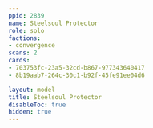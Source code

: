 ```yaml
---
ppid: 2839
name: Steelsoul Protector
role: solo
factions:
- convergence
scans: 2
cards:
- 703753fc-23a5-32cd-b867-977343640417
- 8b19aab7-264c-30c1-b92f-45fe91ee04d6

layout: model
title: Steelsoul Protector
disableToc: true
hidden: true
---
```

